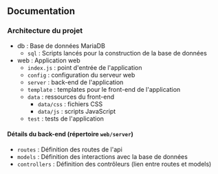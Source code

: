 ## Documentation

### Architecture du projet

* db : Base de données MariaDB
    * `sql` : Scripts lancés pour la construction de la base de données
* web : Application web
    * `index.js` : point d'entrée de l'application
    * `config` : configuration du serveur web
    * `server` : back-end de l'application
    * `template` : templates pour le front-end de l'application
    * `data` : ressources du front-end
        * `data/css` : fichiers CSS
        * `data/js` : scripts JavaScript
    * `test` : tests de l'application

#### Détails du back-end (répertoire `web/server`)
* `routes` : Définition des routes de l'api
* `models` : Définition des interactions avec la base de données
* `controllers` : Définition des contrôleurs (lien entre routes et models)